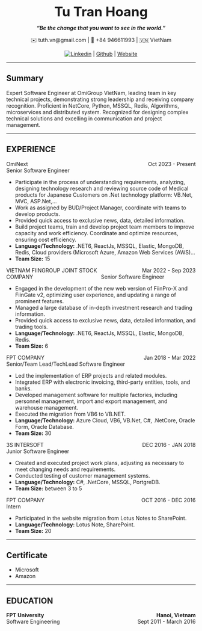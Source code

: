 **<center style="font-size:35px">Tu Tran Hoang</center>**

***<center>“Be the change that you want to see in the world.”</center>***

<center>
  ✉️ tuth.vn@gmail.com |
  📱 +84 946611993 |
  🇻🇳 VietNam

  [![Linkedin](https://static.licdn.com/aero-v1/sc/h/47josflhxdz9o3v227aa72l1p)](https://www.linkedin.com/in/tuthvn) |
  [Github](https://github.com/tuthvn) |
  [Website](https://tuth.vn)
</center>

---

## Summary

Expert Software Engineer at OmiGroup VietNam, leading team in key technical projects, demonstrating
strong leadership and receiving company recognition. Proficient in NetCore, Python, MSSQL, Redis, Algorithms, microservices and distributed system. Recognized for
designing complex technical solutions and excelling in communication and project management.

---

## EXPERIENCE
<dl>
<dt href="https://www.ominext.com/">
  <div style="text-align: left; float: left; width: 50%;">OmiNext</div>
  <div style="text-align: right; float: right; width: 50%;">Oct 2023 - Present</div>
  Senior Software Engineer
</dt>
<ul>
  <li>Participate in the process of understanding requirements, analyzing, designing technology research and reviewing source code of Medical products for Japanese Customers on .Net technology platform: VB.Net, MVC, ASP.Net,...</li>
  <li>Work as assigned by BUD/Project Manager, coordinate with teams to develop products.</li>
  <li>Provided quick access to exclusive news, data, detailed information.</li>
  <li>Build project teams, train and develop project team members to improve capacity and work efficiency. Coordinate and optimize resources, ensuring cost efficiency.</li>
  <li><strong>Language/Technology:</strong> .NET6, ReactJs, MSSQL, Elastic, MongoDB, Redis, Cloud providers (Microsoft Azure, Amazon Web Services (AWS)...</li>
  <li><strong>Team Size:</strong> 15 </li>
</ul>
  
<dt href="https://fiingroup.vn/">
  <div style="text-align: left; float: left; width: 50%;">VIETNAM FIINGROUP JOINT STOCK COMPANY</div>
  <div style="text-align: right; float: right; width: 50%;">Mar 2022 - Sep 2023</div>
  Senior Software Engineer
</dt>
<ul>
  <li>Engaged in the development of the new web version of FiinPro-X and FiinGate v2,
    optimizing user experience, and updating a range of prominent features.</li>
  <li>Managed a large database of in-depth investment research and trading information.</li>
  <li>Provided quick access to exclusive news, data, detailed information, and trading tools.</li>
  <li><strong>Language/Technology:</strong> .NET6, ReactJs, MSSQL, Elastic, MongoDB, Redis.</li>
  <li><strong>Team Size:</strong> 6 </li>
</ul>

<dt>
  <div style="text-align: left; float: left; width: 50%;">FPT COMPANY</div>
  <div style="text-align: right; float: right; width: 50%;">Jan 2018 - Mar 2022</div>
  Senior/Team Lead/TechLead Software Engineer
</dt>
<ul>
  <li>Led the implementation of ERP projects and related modules.</li>
  <li>Integrated ERP with electronic invoicing, third-party entities, tools, and banks.</li>
  <li>Developed management software for multiple factories, including personnel management,
import and export management, and warehouse management.</li>
  <li>Executed the migration from VB6 to VB.NET.</li>
  <li><strong>Language/Technology:</strong> Azure Cloud, VB6, VB.Net, C#, .NetCore, Oracle Form, Oracle Database.</li>
  <li><strong>Team Size:</strong> 30 </li>
</ul>

<dt>
  <div style="text-align: left; float: left; width: 50%;">3S INTERSOFT</div>
  <div style="text-align: right; float: right; width: 50%;">DEC 2016 - JAN 2018</div>
  Junior Software Engineer
</dt>
<ul>
  <li>Created and executed project work plans, adjusting as necessary to meet changing needs
    and requirements.</li>
  <li>Conducted testing of customer management systems.</li>
  <li><strong>Language/Technology:</strong> C#, .NetCore, MSSQL, PortgreDB.</li>
  <li><strong>Team Size:</strong> between 3 to 5 </li>
</ul>

<dt>
  <div style="text-align: left; float: left; width: 50%;">FPT COMPANY</div>
  <div style="text-align: right; float: right; width: 50%;">OCT 2016 - DEC 2016</div>
  Intern
</dt>
<ul>
  <li>Participated in the website migration from Lotus Notes to SharePoint.</li>
  <li><strong>Language/Technology:</strong> Lotus Note, SharePoint.</li>
  <li><strong>Team Size:</strong> 20 </li>
</ul>
</dl>


---

## Certificate

- Microsoft
- Amazon

---

## EDUCATION

<dt>
  <div style="text-align: left; float: left; width: 50%; font-weight:bold;">FPT University</div>
  <div style="text-align: right; float: right; width: 50%; font-weight:bold;">Hanoi, Vietnam</div>
  <div style="text-align: left; float: left; width: 50%;">Software Engineering</div>
  <div style="text-align: right; float: right; width: 50%;">Sept 2011 - March 2016</div>  
</dt>

---
